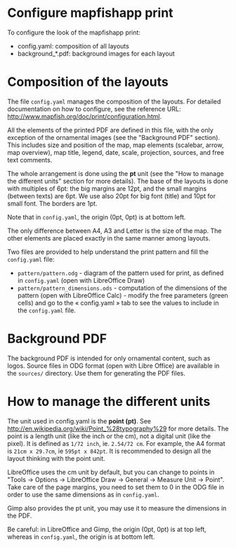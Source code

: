 Configure mapfishapp print
==========================

To configure the look of the mapfishapp print:
- config.yaml: composition of all layouts
- background_*.pdf: background images for each layout

Composition of the layouts
==========================

The file `config.yaml` manages the composition of the layouts. For detailed documentation on how to configure, see the reference URL: http://www.mapfish.org/doc/print/configuration.html.

All the elements of the printed PDF are defined in this file, with the only exception of the ornamental images (see  the "Background PDF" section). This includes size and position of the map, map elements (scalebar, arrow, map overview), map title, legend, date, scale, projection, sources, and free text comments.

The whole arrangement is done using the **pt** unit (see the "How to manage the different units" section for more details). The base of the layouts is done with multiples of 6pt: the big margins are 12pt, and the small margins (between texts) are 6pt. We use also 20pt for big font (title) and 10pt for small font. The borders are 1pt.

Note that in `config.yaml`, the origin (0pt, 0pt) is at bottom left.

The only difference between A4, A3 and Letter is the size of the map. The other elements are placed exactly in the same manner among layouts.

Two files are provided to help understand the print pattern and fill the `config.yaml` file:
- `pattern/pattern.odg` - diagram of the pattern used for print, as defined in `config.yaml` (open with LibreOffice Draw)
- `pattern/pattern_dimensions.ods` - computation of the dimensions of the pattern (open with LibreOffice Calc) - modify the free parameters (green cells) and go to the « config.yaml » tab to see the values to include in the `config.yaml` file.

Background PDF
==============

The background PDF is intended for only ornamental content, such as logos. Source files in ODG format (open with Libre Office) are available in the `sources/` directory. Use them for generating the PDF files.

How to manage the different units
=================================

The unit used in config.yaml is the **point (pt)**. See http://en.wikipedia.org/wiki/Point_%28typography%29 for more details. The point is a length unit (like the inch or the cm), not a digital unit (like the pixel). It is defined as `1/72 inch`, ie. `2.54/72 cm`. For example, the A4 format is `21cm x 29.7cm`, ie `595pt x 842pt`. It is recommended to design all the layout thinking with the point unit.

LibreOffice uses the cm unit by default, but you can change to points in "Tools -> Options -> LibreOffice Draw -> General -> Measure Unit -> Point". Take care of the page margins, you need to set them to 0 in the ODG file in order to use the same dimensions as in `config.yaml`.

Gimp also provides the pt unit, you may use it to measure the dimensions in the PDF.

Be careful: in LibreOffice and Gimp, the origin (0pt, 0pt) is at top left, whereas in `config.yaml`, the origin is at bottom left.
